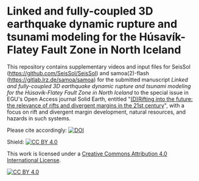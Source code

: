 # Linked and fully-coupled 3D earthquake dynamic rupture and tsunami modeling for the Húsavík-Flatey Fault Zone in North Iceland

This repository contains supplementary videos and input files for SeisSol (https://github.com/SeisSol/SeisSol) and samoa(2)-flash (https://gitlab.lrz.de/samoa/samoa) for the submitted manuscript *Linked and fully-coupled 3D earthquake dynamic rupture and tsunami modeling for the Húsavík-Flatey Fault Zone in North Iceland* to the special issue in EGU's Open Access journal Solid Earth, entitled "[(D)Rifting into the future: the relevance of rifts and divergent margins in the 21st century](https://www.solid-earth.net/articles_and_preprints/scheduled_sis.html)", with a focus on rift and divergent margin development, natural resources, and hazards in such systems.

Please cite accordingly: [![DOI](https://zenodo.org/badge/557524937.svg)](https://zenodo.org/badge/latestdoi/557524937)

Shield: [![CC BY 4.0][cc-by-shield]][cc-by]

This work is licensed under a
[Creative Commons Attribution 4.0 International License][cc-by].

[![CC BY 4.0][cc-by-image]][cc-by]

[cc-by]: http://creativecommons.org/licenses/by/4.0/
[cc-by-image]: https://i.creativecommons.org/l/by/4.0/88x31.png
[cc-by-shield]: https://img.shields.io/badge/License-CC%20BY%204.0-lightgrey.svg
